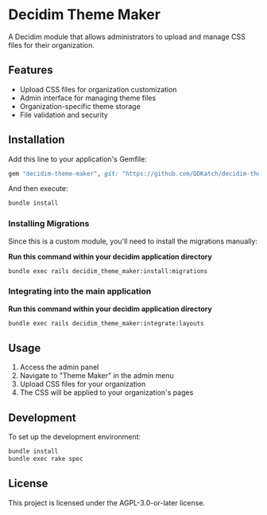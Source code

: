 # Decidim Theme Maker

A Decidim module that allows administrators to upload and manage CSS files for their organization.

## Features

- Upload CSS files for organization customization
- Admin interface for managing theme files
- Organization-specific theme storage
- File validation and security

## Installation

Add this line to your application's Gemfile:

```ruby
gem "decidim-theme-maker", git: "https://github.com/DDKatch/decidim-theme-maker.git", branch: "main"

```

And then execute:

```bash
bundle install
```

### Installing Migrations

Since this is a custom module, you'll need to install the migrations manually:

**Run this command within your decidim application directory**
```bash
bundle exec rails decidim_theme_maker:install:migrations
```

### Integrating into the main application

**Run this command within your decidim application directory**
```bash
bundle exec rails decidim_theme_maker:integrate:layouts
```
## Usage

1. Access the admin panel
2. Navigate to "Theme Maker" in the admin menu
3. Upload CSS files for your organization
4. The CSS will be applied to your organization's pages

## Development

To set up the development environment:

```bash
bundle install
bundle exec rake spec
```

## License

This project is licensed under the AGPL-3.0-or-later license.
